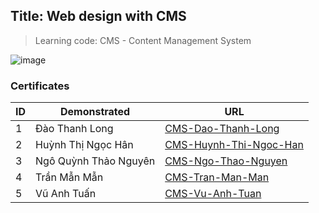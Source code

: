 ## Title: Web design with CMS

> Learning code: CMS - Content Management System

![image](https://user-images.githubusercontent.com/90561566/209668186-0566cf19-fc02-4510-85d9-00ca7481bc36.png)

### Certificates

| ID | Demonstrated | URL |
| --- | --- | --- |
| 1 | Đào Thanh Long | [CMS-Dao-Thanh-Long](/verify.html?id=CMS001) |
| 2 | Huỳnh Thị Ngọc Hân | [CMS-Huynh-Thi-Ngoc-Han](/verify.html?id=CMS002) |
| 3 | Ngô Quỳnh Thảo Nguyên | [CMS-Ngo-Thao-Nguyen](/verify.html?id=CMS003) |
| 4 | Trần Mẫn Mẫn | [CMS-Tran-Man-Man](/verify.html?id=CMS004) |
| 5 | Vũ Anh Tuấn | [CMS-Vu-Anh-Tuan](/verify.html?id=CMS005) |
